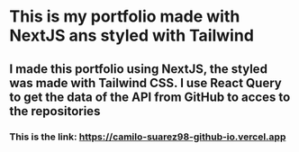 # This is my portfolio made with NextJS ans styled with Tailwind

## I made this portfolio using NextJS, the styled was made with Tailwind CSS. I use React Query to get the data of the API from GitHub to acces to the repositories

### This is the link: https://camilo-suarez98-github-io.vercel.app
